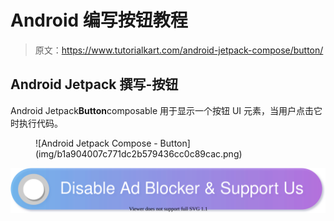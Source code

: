 # Android 编写按钮教程

> 原文：<https://www.tutorialkart.com/android-jetpack-compose/button/>

## Android Jetpack 撰写-按钮

Android Jetpack**Button**composable 用于显示一个按钮 UI 元素，当用户点击它时执行代码。

<figure class="aligncenter size-large is-resized">![Android Jetpack Compose - Button](img/b1a904007c771dc2b579436cc0c89cac.png)</figure>

[![](img/925da31b32d6bc3827932f6c8afb11bb.png)](https://www.tutorialkart.com/)
